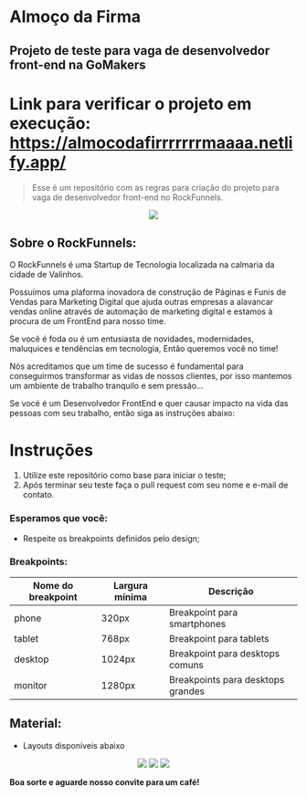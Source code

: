 # Almoço da Firma
## Projeto de teste para vaga de desenvolvedor front-end na GoMakers

# Link para verificar o projeto em execução: https://almocodafirrrrrrrmaaaa.netlify.app/
> Esse é um repositório com as regras para criação do projeto para vaga de desenvolvedor front-end no RockFunnels.

<p align="center">
<img src="https://gomakers.blob.core.windows.net:443/gomakers/screen-1.jpg">
</p>

## Sobre o RockFunnels:

O RockFunnels é uma Startup de Tecnologia localizada na calmaria da cidade de Valinhos.

Possuímos uma plaforma inovadora de construção de Páginas e Funis de Vendas para Marketing Digital que ajuda outras empresas a alavancar vendas online através de automação de marketing digital e estamos à procura de um FrontEnd para nosso time.

Se você é foda ou é um entusiasta de novidades, modernidades, maluquices e tendências em tecnologia, Então queremos você no time!

Nós acreditamos que um time de sucesso é fundamental para conseguirmos transformar as vidas de nossos clientes, por isso mantemos um ambiente de trabalho tranquilo e sem pressão...

Se vocé é um Desenvolvedor FrontEnd e quer causar impacto na vida das pessoas com seu trabalho, então siga as instruções abaixo:

# Instruções
1. Utilize este repositório como base para iniciar o teste;
2. Após terminar seu teste faça o pull request com seu nome e e-mail de contato.

### Esperamos que você:

* Respeite os breakpoints definidos pelo design;

### Breakpoints:

| Nome do breakpoint | Largura mínima | Descrição                         |
|--------------------|----------------|-----------------------------------|
| phone              | 320px          | Breakpoint para smartphones       |
| tablet             | 768px          | Breakpoint para tablets           |
| desktop            | 1024px         | Breakpoint para desktops comuns   |
| monitor            | 1280px         | Breakpoints para desktops grandes |


## Material:

* Layouts disponíveis abaixo

<p align="center">
<img src="https://gomakers.blob.core.windows.net/rockfunnels/talentos/screen-1.jpg">
<img src="https://gomakers.blob.core.windows.net/rockfunnels/talentos/screen-2.jpg">
<img src="https://gomakers.blob.core.windows.net/rockfunnels/talentos/screen-3.jpg">
</p>

**Boa sorte e aguarde nosso convite para um café!**
